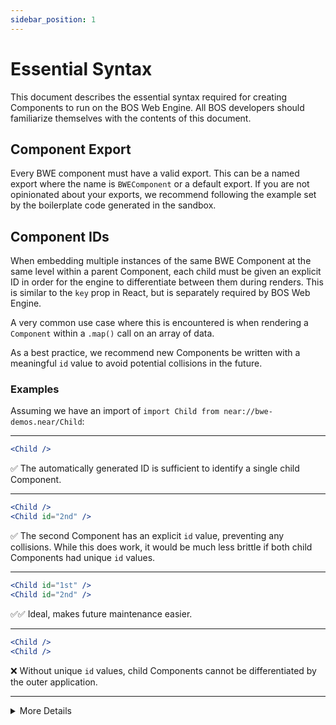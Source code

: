 ```yaml
---
sidebar_position: 1
---
```


# Essential Syntax

This document describes the essential syntax required for creating Components to run on the BOS Web Engine. All BOS developers should familiarize themselves with the contents of this document.

## Component Export

Every BWE component must have a valid export. This can be a named export where the name is `BWEComponent` or a default export. If you are not opinionated about your exports, we recommend following the example set by the boilerplate code generated in the sandbox.

## Component IDs

When embedding multiple instances of the same BWE Component at the same level within a parent Component, each child must be given an explicit ID in order for the engine to differentiate between them during renders. This is similar to the `key` prop in React, but is separately required by BOS Web Engine.

A very common use case where this is encountered is when rendering a `Component` within a `.map()` call on an array of data.

As a best practice, we recommend new Components be written with a meaningful `id` value to avoid potential collisions in the
future.

### Examples

Assuming we have an import of `import Child from near://bwe-demos.near/Child`:

---

```jsx
<Child />
```
✅
The automatically generated ID is sufficient to identify a single child Component.

---

```jsx
<Child />
<Child id="2nd" />
```
✅
The second Component has an explicit `id` value, preventing any collisions. While this does work, it would be much less brittle
if both child Components had unique `id` values.

---

```jsx
<Child id="1st" />
<Child id="2nd" />
```
✅✅
Ideal, makes future maintenance easier.

---

```jsx
<Child />
<Child />
```
❌ 
Without unique `id` values, child Components cannot be differentiated by the outer application.

---

<details>
  <summary>More Details</summary>
  <p>To ensure Components are uniquely addressable by the application, BOS Web Engine uses a Component's ancestors' path names as a prefix to create a base Component ID. So for a child Component `Child` under `Parent`, which in turn is a child under `Root`, the base Component ID would include a concatenation of `Child>Parent>Root`.</p>
<p>Rendering multiple instances of the same Component under the same Parent should be considered undefined behavior.</p>
</details>